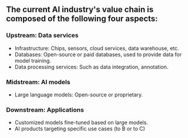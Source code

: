 ## The current AI industry's value chain is composed of the following four aspects:

### Upstream: Data services
- Infrastructure: Chips, sensors, cloud services, data warehouse, etc.
- Databases: Open-source or paid databases, used to provide data for model training.
- Data processing services: Such as data integration, annotation.

### Midstream: AI models
- Large language models: Open-source or proprietary.

### Downstream: Applications
- Customized models fine-tuned based on large models.
- AI products targeting specific use cases (to B or to C)
